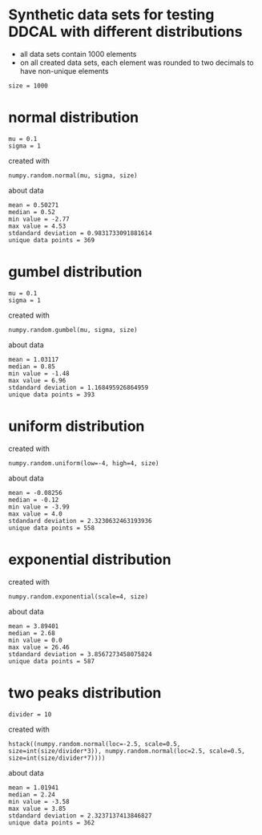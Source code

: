 # Synthetic data sets for testing DDCAL with different distributions

- all data sets contain 1000 elements
- on all created data sets, each element was rounded to two decimals to have non-unique elements  
```
size = 1000
```

# normal distribution
```
mu = 0.1
sigma = 1
```

created with
```
numpy.random.normal(mu, sigma, size)
```

about data
```
mean = 0.50271
median = 0.52
min value = -2.77
max value = 4.53
stdandard deviation = 0.9831733091881614
unique data points = 369
```

# gumbel distribution
```
mu = 0.1
sigma = 1
```

created with
```
numpy.random.gumbel(mu, sigma, size)
```

about data
```
mean = 1.03117
median = 0.85
min value = -1.48
max value = 6.96
stdandard deviation = 1.168495926864959
unique data points = 393
```

# uniform distribution

created with
```
numpy.random.uniform(low=-4, high=4, size)
```

about data
```
mean = -0.08256
median = -0.12
min value = -3.99
max value = 4.0
stdandard deviation = 2.3230632463193936
unique data points = 558
```

# exponential distribution

created with
```
numpy.random.exponential(scale=4, size)
```

about data
```
mean = 3.89401
median = 2.68
min value = 0.0
max value = 26.46
stdandard deviation = 3.8567273458075824
unique data points = 587
```

# two peaks distribution
```
divider = 10
```

created with
```
hstack((numpy.random.normal(loc=-2.5, scale=0.5, size=int(size/divider*3)), numpy.random.normal(loc=2.5, scale=0.5, size=int(size/divider*7))))
```

about data
```
mean = 1.01941
median = 2.24
min value = -3.58
max value = 3.85
stdandard deviation = 2.3237137413846827
unique data points = 362
```

